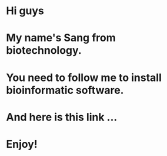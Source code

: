# Hi guys 
# My name's Sang from biotechnology. 
# You need to follow me to install bioinformatic software.
# And here is this link ...
# Enjoy!
